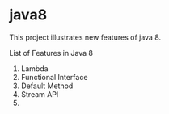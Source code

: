 # java8
This project illustrates new features of java 8.

List of Features in Java 8

1. Lambda
2. Functional Interface
3. Default Method
4. Stream API
5.
